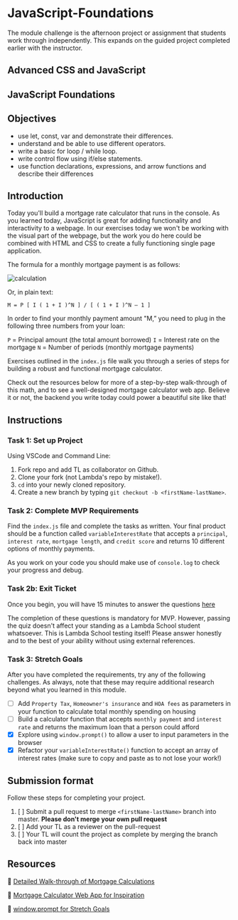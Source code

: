 # JavaScript-Foundations

The module challenge is the afternoon project or assignment that students work through independently. This expands on the guided project completed earlier with the instructor.

## Advanced CSS and JavaScript

## JavaScript Foundations

## Objectives

- use let, const, var and demonstrate their differences.
- understand and be able to use different operators.
- write a basic for loop / while loop.
- write control flow using if/else statements.
- use function declarations, expressions, and arrow
functions and describe their differences
  
## Introduction

Today you'll build a mortgage rate calculator that runs in the console. As you learned today, JavaScript is great for adding functionality and interactivity to a webpage. In our exercises today we won't be working with the visual part of the webpage, but the work you do here could be combined with HTML and CSS to create a fully functioning single page application.

The formula for a monthly mortgage payment is as follows:

![calculation](https://tk-assets.lambdaschool.com/b515edce-5acc-46b9-8194-8d407469771f_ScreenShot2020-04-07at3.29.59PM.png)

Or, in plain text:
```
M = P [ I ( 1 + I )^N ] / [ ( 1 + I )^N – 1 ]
```

In order to find your monthly payment amount "M,” you need to plug in the following three numbers from your loan:

`P` = Principal amount (the total amount borrowed)
`I` = Interest rate on the mortgage
`N` = Number of periods (monthly mortgage payments)

Exercises outlined in the `index.js` file walk you through a series of steps for building a robust and functional mortgage calculator.

Check out the resources below for more of a step-by-step walk-through of this math, and to see a well-designed mortgage calculator web app. Believe it or not, the backend you write today could power a beautiful site like that!

## Instructions

### Task 1: Set up Project

Using VSCode and Command Line:

1. Fork repo and add TL as collaborator on Github.
2. Clone your fork (not Lambda's repo by mistake!).
3. `cd` into your newly cloned repository.
4. Create a new branch by typing `git checkout -b <firstName-lastName>`.

### Task 2: Complete MVP Requirements

Find the `index.js` file and complete the tasks as written. Your final product should be a function called `variableInterestRate` that accepts a `principal`, `interest rate`, `mortgage length`, and `credit score` and returns 10 different options of monthly payments.

As you work on your code you should make use of `console.log` to check your progress and debug.

### Task 2b: Exit Ticket

Once you begin, you will have 15 minutes to answer the questions [here](https://app.codesignal.com/public-test/pi7Q49mgrZbodiRzM/aXzit9h4ZRp3Si)

The completion of these questions is mandatory for MVP. However, passing the quiz doesn't affect your standing as a Lambda School student whatsoever. This is Lambda School testing itself! Please answer honestly and to the best of your ability without using external references.

### Task 3: Stretch Goals

After you have completed the requirements, try any of the following challenges. As always, note that these may require additional research beyond what you learned in this module.

- [ ] Add  `Property Tax`, `Homeowner's insurance` and `HOA fees` as parameters in your function to calculate total monthly spending on housing
- [ ] Build a calculator function that accepts `monthly payment` and `interest rate` and returns the maximum loan that a person could afford
- [X] Explore using `window.prompt()` to allow a user to input parameters in the browser
- [X] Refactor your `variableInterestRate()` function to accept an array of interest rates (make sure to copy and paste as to not lose your work!)

## Submission format

Follow these steps for completing your project.

1. [ ] Submit a pull request to merge `<firstName-lastName>` branch into master. **Please don't merge your own pull request**
2. [ ] Add your TL as a reviewer on the pull-request
3. [ ] Your TL will count the project as complete by merging the branch back into master

## Resources

🧮 [Detailed Walk-through of Mortgage Calculations](https://www.valuepenguin.com/mortgages/mortgage-payments-calculator)

👀 [Mortgage Calculator Web App for Inspiration](https://www.bankrate.com/calculators/mortgages/mortgage-calculator.aspx)

🤟 [window.prompt for Stretch Goals](https://developer.mozilla.org/en-US/docs/Web/API/Window/prompt)
